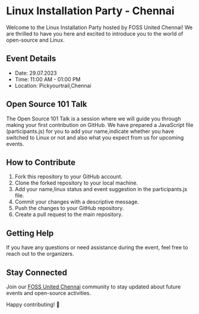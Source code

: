 # Linux Installation Party - Chennai

Welcome to the Linux Installation Party hosted by FOSS United Chennai! We are thrilled to have you here and excited to introduce you to the world of open-source and Linux.

## Event Details

- Date: 29.07.2023
- Time: 11:00 AM - 01:00 PM
- Location: Pickyourtrail,Chennai


## Open Source 101 Talk

The Open Source 101 Talk is a session where we will guide you through making your first contribution on GitHub. We have prepared a JavaScript file (participants.js) for you to add your name,indicate whether you have switched to Linux or not and also what you expect from us for upcoming events.

## How to Contribute

1. Fork this repository to your GitHub account.
2. Clone the forked repository to your local machine.
3. Add your name,linux status and event suggestion in the participants.js file.
4. Commit your changes with a descriptive message.
5. Push the changes to your GitHub repository.
6. Create a pull request to the main repository.

## Getting Help

If you have any questions or need assistance during the event, feel free to reach out to the organizers.

## Stay Connected

Join our [FOSS United Chennai](t.me/fossunitedchennai) community to stay updated about future events and open-source activities.

Happy contributing! 🎉
